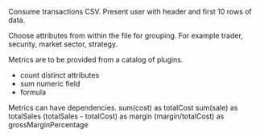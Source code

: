 Consume transactions CSV. 
Present user with header and first 10 rows of data.

Choose attributes from within the file for grouping. For example trader, security, market sector, strategy.

Metrics are to be provided from a catalog of plugins. 
* count distinct attributes
* sum numeric field
* formula

Metrics can have dependencies.
sum(cost) as totalCost
sum(sale) as totalSales
(totalSales - totalCost) as margin
(margin/totalCost) as grossMarginPercentage

